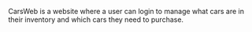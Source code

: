 CarsWeb is a website where a user can login to manage what cars are in their inventory and which cars they need to purchase.
